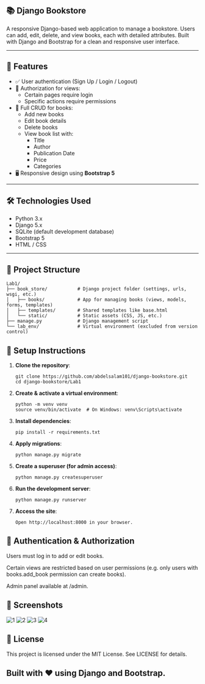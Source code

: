 ## 📚 Django Bookstore

A responsive Django-based web application to manage a bookstore. Users can add, edit, delete, and view books, each with detailed attributes. Built with Django and Bootstrap for a clean and responsive user interface.

---

## 🚀 Features

- ✅ User authentication (Sign Up / Login / Logout)
- 🔐 Authorization for views:
  - Certain pages require login
  - Specific actions require permissions
- 📖 Full CRUD for books:
  - Add new books
  - Edit book details
  - Delete books
  - View book list with:
    - Title
    - Author
    - Publication Date
    - Price
    - Categories
- 🖥️ Responsive design using **Bootstrap 5**

---

## 🛠️ Technologies Used

- Python 3.x
- Django 5.x
- SQLite (default development database)
- Bootstrap 5
- HTML / CSS

---

## 📂 Project Structure

```
Lab1/
├── book_store/           # Django project folder (settings, urls, wsgi, etc.)
│   ├── books/            # App for managing books (views, models, forms, templates)
│   ├── templates/        # Shared templates like base.html
│   └── static/           # Static assets (CSS, JS, etc.)
├── manage.py             # Django management script
└── lab_env/              # Virtual environment (excluded from version control)
```


## 🧪 Setup Instructions

1. **Clone the repository**:
   ```
   git clone https://github.com/abdelsalam101/django-bookstore.git
   cd django-bookstore/Lab1
2. **Create & activate a virtual environment**:
   ```
   python -m venv venv
   source venv/bin/activate  # On Windows: venv\Scripts\activate

3. **Install dependencies**:
   ```
   pip install -r requirements.txt

4. **Apply migrations**:
   ```
   python manage.py migrate

5. **Create a superuser (for admin access)**:
   ```  
   python manage.py createsuperuser

6. **Run the development server**:
   ```  
   python manage.py runserver

7. **Access the site**:
   ```
   Open http://localhost:8000 in your browser.

## 🔐 Authentication & Authorization
Users must log in to add or edit books.

Certain views are restricted based on user permissions (e.g. only users with books.add_book permission can create books).

Admin panel available at /admin.

## 📸 Screenshots
![1](https://github.com/user-attachments/assets/114784a0-ddc8-433d-a7ec-8c4227ecf0e9)
![2](https://github.com/user-attachments/assets/ba1a7c46-3967-477d-9eec-aaf75dfa4f55)
![3](https://github.com/user-attachments/assets/a4a8bb7f-0e2c-4f65-a64a-a8549be1517c)
![4](https://github.com/user-attachments/assets/96d0dcc5-4144-452d-8e82-928a659ee6f4)

## 📄 License
This project is licensed under the MIT License. See LICENSE for details.

## Built with ❤️ using Django and Bootstrap.
